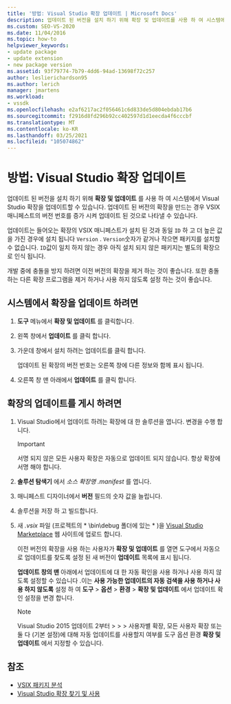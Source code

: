 ```yaml
---
title: '방법: Visual Studio 확장 업데이트 | Microsoft Docs'
description: 업데이트 된 버전을 설치 하기 위해 확장 및 업데이트를 사용 하 여 시스템에서 Visual Studio 확장을 업데이트 하는 방법을 알아봅니다.
ms.custom: SEO-VS-2020
ms.date: 11/04/2016
ms.topic: how-to
helpviewer_keywords:
- update package
- update extension
- new package version
ms.assetid: 93f79774-7b79-4dd6-94ad-13698f72c257
author: leslierichardson95
ms.author: lerich
manager: jmartens
ms.workload:
- vssdk
ms.openlocfilehash: e2af6217ac2f056461c6d833de5d804ebdab17b6
ms.sourcegitcommit: f2916d8fd296b92cc402597d1d1eecda4f6cccbf
ms.translationtype: MT
ms.contentlocale: ko-KR
ms.lasthandoff: 03/25/2021
ms.locfileid: "105074862"
---
```

# <a name="how-to-update-a-visual-studio-extension"></a>방법: Visual Studio 확장 업데이트
업데이트 된 버전을 설치 하기 위해 **확장 및 업데이트** 를 사용 하 여 시스템에서 Visual Studio 확장을 업데이트할 수 있습니다. 업데이트 된 버전의 확장을 만드는 경우 VSIX 매니페스트의 버전 번호를 증가 시켜 업데이트 된 것으로 나타낼 수 있습니다.

 업데이트는 들어오는 확장의 VSIX 매니페스트가 설치 된 것과 동일 `ID` 하 고 더 높은 값을 가진 경우에 설치 됩니다 `Version` . `Version`숫자가 같거나 작으면 패키지를 설치할 수 없습니다. `ID`값이 일치 하지 않는 경우 아직 설치 되지 않은 패키지는 별도의 확장으로 인식 됩니다.

 개발 중에 충돌을 방지 하려면 이전 버전의 확장을 제거 하는 것이 좋습니다. 또한 충돌 하는 다른 확장 프로그램을 제거 하거나 사용 하지 않도록 설정 하는 것이 좋습니다.

## <a name="to-update-an-extension-on-your-system"></a>시스템에서 확장을 업데이트 하려면

1. **도구** 메뉴에서 **확장 및 업데이트** 를 클릭합니다.

2. 왼쪽 창에서 **업데이트** 를 클릭 합니다.

3. 가운데 창에서 설치 하려는 업데이트를 클릭 합니다.

     업데이트 된 확장의 버전 번호는 오른쪽 창에 다른 정보와 함께 표시 됩니다.

4. 오른쪽 창 맨 아래에서 **업데이트** 를 클릭 합니다.

## <a name="to-publish-an-update-of-an-extension"></a>확장의 업데이트를 게시 하려면

1. Visual Studio에서 업데이트 하려는 확장에 대 한 솔루션을 엽니다. 변경을 수행 합니다.

    > [!IMPORTANT]
    > 서명 되지 않은 모든 사용자 확장은 자동으로 업데이트 되지 않습니다. 항상 확장에 서명 해야 합니다.

2. **솔루션 탐색기** 에서 *소스 확장명 .manifest* 를 엽니다.

3. 매니페스트 디자이너에서 **버전** 필드의 숫자 값을 늘립니다.

4. 솔루션을 저장 하 고 빌드합니다.

5. 새 *.vsix* 파일 (프로젝트의 * \bin\debug 폴더에 있는 \* )을 [Visual Studio Marketplace](https://marketplace.visualstudio.com/vs) 웹 사이트에 업로드 합니다.

     이전 버전의 확장을 사용 하는 사용자가 **확장 및 업데이트** 를 열면 도구에서 자동으로 업데이트를 찾도록 설정 된 새 버전이 **업데이트** 목록에 표시 됩니다.

     **업데이트 창의 맨** 아래에서 업데이트에 대 한 자동 확인을 사용 하거나 사용 하지 않도록 설정할 수 있습니다 .이는 **사용 가능한 업데이트의 자동 검색을 사용 하거나 사용 하지 않도록** 설정 하 여 **도구**   >  **옵션**  >  **환경**  >  **확장 및 업데이트** 에서 업데이트 확인 설정을 변경 합니다.

    > [!NOTE]
    > Visual Studio 2015 업데이트 2부터   >    >    >  사용자별 확장, 모든 사용자 확장 또는 둘 다 (기본 설정)에 대해 자동 업데이트를 사용할지 여부를 도구 옵션 환경 **확장 및 업데이트** 에서 지정할 수 있습니다.

## <a name="see-also"></a>참조
- [VSIX 패키지 분석](../extensibility/anatomy-of-a-vsix-package.md)
- [Visual Studio 확장 찾기 및 사용](../ide/finding-and-using-visual-studio-extensions.md)
